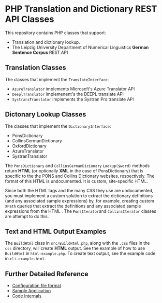 # PHP Translation and Dictionary REST API Classes

This repository contains PHP classes that support:

- Translation and dictionary lookup.
- The Leipzig University Department of Numerical Linguistics **German Sentence Corpus** REST API

## Translation Classes

The classes that implement the `TranslateInterface`:

- `AzureTranslator` implements Microsoft's Azure Translator API
- `DeeplTranslator` implemenent's the DEEPL translate API
- `SystransTranslator` implements the Systran Pro translate API

## Dictonary Lookup Classes

The classes that implement the `DictionaryInterface`:

- PonsDictionary
- CollinsGermanDictionary
- OxfordDictionary
- AzureTranslator
- SystranTranslator

The `PonsDictionary` and `CollinsGermanDicionary` `Lookup($word)` methods return **HTML** (or optionally **XML** in the case of PonsDictionary) that is specific to the
the PONS and Collins Dictionary websites, respectively. The format of this HTML is undocumented. It is custom, site-specific HTML.

Since both the HTML tags and the many CSS they use are undocumented, you must implement a custom solution to extract the dictionary definitions (and any associated
sample expressions) by, for example, creating custom `XPath` queries that extract the definitions and any associated sample expressions from the HTML . The `PonsIterator`and `CollinsIterator` classes are attempt to do this.

## Text and HTML Output Examples

The `BuildHtml` class in `src/BuildHtml.php`, along with the `.css` files in the `css` directory, will create **HTML** output. See the example of how to use `BuildHtml` in `html-example.php`.
To create text output, see the example code in `cli-example.html`.

## Further Detailed Reference

- [Configuration file format](docs/config.md)
- [Sample Application](docs/app.md)
- [Code Internals](docs/internals.md)
